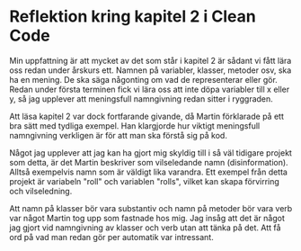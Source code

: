# Reflektion kring kapitel 2 i Clean Code

Min uppfattning är att mycket av det som står i kapitel 2 är sådant vi fått lära oss redan under årskurs ett. Namnen på variabler, klasser, metoder osv, ska ha en mening. De ska säga någonting om vad de representerar eller gör. Redan under första terminen fick vi lära oss att inte döpa variabler till x eller y, så jag upplever att meningsfull namngivning redan sitter i ryggraden.

Att läsa kapitel 2 var dock fortfarande givande, då Martin förklarade på ett bra sätt med tydliga exempel. Han klargjorde hur viktigt meningsfull namngivning verkligen är för att man ska förstå sig på kod. 

Något jag upplever att jag kan ha gjort mig skyldig till i så väl tidigare projekt som detta, är det Martin beskriver som vilseledande namn (disinformation). Alltså exempelvis namn som är väldigt lika varandra. Ett exempel från detta projekt är variabeln "roll" och variablen "rolls", vilket kan skapa förvirring och vilseledning.

Att namn på klasser bör vara substantiv och namn på metoder bör vara verb var något Martin tog upp som fastnade hos mig. Jag insåg att det är något jag gjort vid namngivning av klasser och verb utan att tänka på det. Att få ord på vad man redan gör per automatik var intressant.